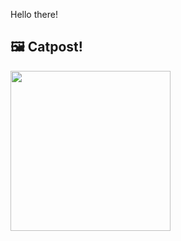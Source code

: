 Hello there!



## 🖼️ Catpost!

<sub>
    <img src="https://cdn2.thecatapi.com/images/OVG_jojOt.jpg" height="256">
</sub>

